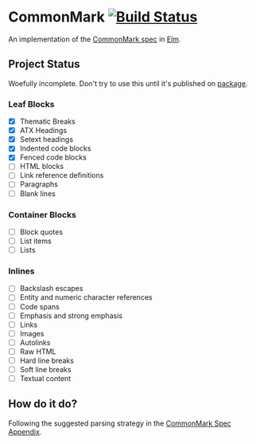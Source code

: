 # CommonMark [![Build Status](https://travis-ci.org/BrianHicks/elm-commonmark.svg?branch=master)](https://travis-ci.org/BrianHicks/elm-commonmark)

An implementation of the [CommonMark spec](http://commonmark.org/) in [Elm](http://elm-lang.org/).

## Project Status

Woefully incomplete. Don't try to use this until it's published on [package](http://package.elm-lang.org/).

### Leaf Blocks

- [x] Thematic Breaks
- [x] ATX Headings
- [x] Setext headings
- [x] Indented code blocks
- [x] Fenced code blocks
- [ ] HTML blocks
- [ ] Link reference definitions
- [ ] Paragraphs
- [ ] Blank lines

### Container Blocks

- [ ] Block quotes
- [ ] List items
- [ ] Lists

### Inlines

- [ ] Backslash escapes
- [ ] Entity and numeric character references
- [ ] Code spans
- [ ] Emphasis and strong emphasis
- [ ] Links
- [ ] Images
- [ ] Autolinks
- [ ] Raw HTML
- [ ] Hard line breaks
- [ ] Soft line breaks
- [ ] Textual content

## How do it do?

Following the suggested parsing strategy in the [CommonMark Spec Appendix](http://spec.commonmark.org/0.28/#appendix-a-parsing-strategy).
